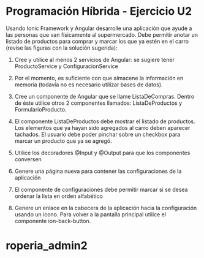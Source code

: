 # Programación Híbrida - Ejercicio U2

Usando Ionic Framework y Angular desarrolle una aplicación que ayude a las personas que van físicamente al supermercado. Debe permitir anotar un listado de productos para comprar y marcar los que ya estén en el carro (revise las figuras con la solución sugerida):

1.	Cree y utilice al menos 2 servicios de Angular: se sugiere tener ProductoService y ConfiguracionService

2.	Por el momento, es suficiente con que almacene la información en memoria (todavía no es necesario utilizar bases de datos).

3.	Cree un componente de Angular que se llame ListaDeCompras. Dentro de éste utilice otros 2 componentes llamados: ListaDeProductos y FormularioProducto.

4.	El componente ListaDeProductos debe mostrar el listado de productos. Los elementos que ya hayan sido agregados al carro deben aparecer tachados. El usuario debe poder pinchar sobre un checkbox para marcar un producto que ya se agregó.

5.	Utilice los decoradores @Input y @Output para que los componentes conversen

6.	Genere una página nueva para contener las configuraciones de la aplicación

7.	El componente de configuraciones debe permitir marcar si se desea ordenar la lista en orden alfabético

8.	Genere un enlace en la cabecera de la aplicación hacia la configuración usando un icono. Para volver a la pantalla principal utilice el componente ion-back-button.
# roperia_admin2
